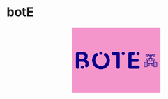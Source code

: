 # botE
<p align="center">
  <img src="logo.png" alt="botE Logo" width="40%" height="40%" align="center"/>
</p>
